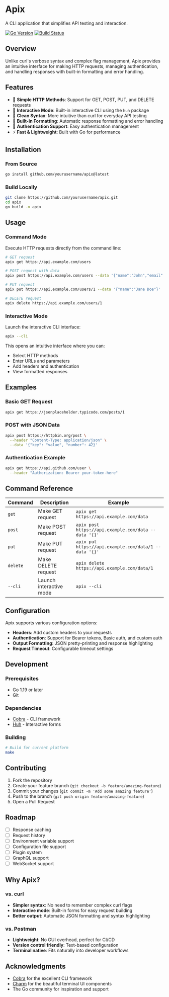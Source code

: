 # Apix

A CLI application that simplifies API testing and interaction.

[![Go Version](https://img.shields.io/badge/Go-1.19+-00ADD8?style=for-the-badge&logo=go)](https://golang.org)
[![Build Status](https://img.shields.io/badge/Build-Passing-success?style=for-the-badge)](https://github.com/yourusername/apix/actions)

## Overview

Unlike curl's verbose syntax and complex flag management, Apix provides an intuitive interface for making HTTP requests, managing authentication, and handling responses with built-in formatting and error handling.

## Features

- 🚀 **Simple HTTP Methods**: Support for GET, POST, PUT, and DELETE requests
- 🎯 **Interactive Mode**: Built-in interactive CLI using the `huh` package
- 📝 **Clean Syntax**: More intuitive than curl for everyday API testing
- 🔧 **Built-in Formatting**: Automatic response formatting and error handling
- 🔐 **Authentication Support**: Easy authentication management
- ⚡ **Fast & Lightweight**: Built with Go for performance

## Installation

### From Source

```bash
go install github.com/yourusername/apix@latest
```

### Build Locally

```bash
git clone https://github.com/yourusername/apix.git
cd apix
go build -o apix
```

## Usage

### Command Mode

Execute HTTP requests directly from the command line:

```bash
# GET request
apix get https://api.example.com/users

# POST request with data
apix post https://api.example.com/users --data '{"name":"John","email":"john@example.com"}'

# PUT request
apix put https://api.example.com/users/1 --data '{"name":"Jane Doe"}'

# DELETE request
apix delete https://api.example.com/users/1
```

### Interactive Mode

Launch the interactive CLI interface:

```bash
apix --cli
```

This opens an intuitive interface where you can:
- Select HTTP methods
- Enter URLs and parameters
- Add headers and authentication
- View formatted responses

## Examples

### Basic GET Request
```bash
apix get https://jsonplaceholder.typicode.com/posts/1
```

### POST with JSON Data
```bash
apix post https://httpbin.org/post \
  --header "Content-Type: application/json" \
  --data '{"key": "value", "number": 42}'
```

### Authentication Example
```bash
apix get https://api.github.com/user \
  --header "Authorization: Bearer your-token-here"
```

## Command Reference

| Command | Description | Example |
|---------|-------------|---------|
| `get` | Make GET request | `apix get https://api.example.com/data` |
| `post` | Make POST request | `apix post https://api.example.com/data --data '{}'` |
| `put` | Make PUT request | `apix put https://api.example.com/data/1 --data '{}'` |
| `delete` | Make DELETE request | `apix delete https://api.example.com/data/1` |
| `--cli` | Launch interactive mode | `apix --cli` |

## Configuration

Apix supports various configuration options:

- **Headers**: Add custom headers to your requests
- **Authentication**: Support for Bearer tokens, Basic auth, and custom auth
- **Output Formatting**: JSON pretty-printing and response highlighting
- **Request Timeout**: Configurable timeout settings

## Development

### Prerequisites

- Go 1.19 or later
- Git

### Dependencies

- [Cobra](https://github.com/spf13/cobra) - CLI framework
- [Huh](https://github.com/charmbracelet/huh) - Interactive forms

### Building

```bash
# Build for current platform
make
```

## Contributing

1. Fork the repository
2. Create your feature branch (`git checkout -b feature/amazing-feature`)
3. Commit your changes (`git commit -m 'Add some amazing feature'`)
4. Push to the branch (`git push origin feature/amazing-feature`)
5. Open a Pull Request

## Roadmap

- [ ] Response caching
- [ ] Request history
- [ ] Environment variable support
- [ ] Configuration file support
- [ ] Plugin system
- [ ] GraphQL support
- [ ] WebSocket support

## Why Apix?

### vs. curl
- **Simpler syntax**: No need to remember complex curl flags
- **Interactive mode**: Built-in forms for easy request building
- **Better output**: Automatic JSON formatting and syntax highlighting

### vs. Postman
- **Lightweight**: No GUI overhead, perfect for CI/CD
- **Version control friendly**: Text-based configuration
- **Terminal native**: Fits naturally into developer workflows

## Acknowledgments

- [Cobra](https://github.com/spf13/cobra) for the excellent CLI framework
- [Charm](https://charm.sh/) for the beautiful terminal UI components
- The Go community for inspiration and support
